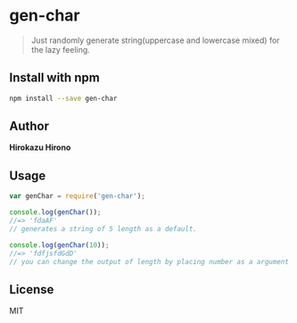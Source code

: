 # gen-char

> Just randomly generate string(uppercase and lowercase mixed) for the lazy feeling.

## Install with npm

```bash
npm install --save gen-char
```

## Author

**Hirokazu Hirono**

## Usage

```js
var genChar = require('gen-char');

console.log(genChar());
//=> 'fdaAF'
// generates a string of 5 length as a default.

console.log(genChar(10));
//=> 'fdfjsfdGdD'
// you can change the output of length by placing number as a argument
```

## License

MIT
